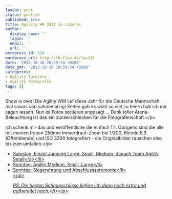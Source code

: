 ```yaml
---
layout: post
status: publish
published: true
title: Agility WM 2012 in Liberec
author:
  display_name: ''
  login: ''
  email: ''
  url: ''
wordpress_id: 324
wordpress_url: http://rh-flow.de/?p=324
date: '2012-10-10 20:59:34 +0200'
date_gmt: '2012-10-10 18:59:34 +0200'
categories:
- Agility Turniere
- Agility Fotografie
tags: []
---
```

<p>Show is over! Die Agility WM lief diese Jahr f&uuml;r die Deutsche Mannschaft mal sowas von sahnemalzig! Selten gab es wohl so viel zu feiern hab ich mir sagen lassen. Nun ist Fotos sortieren angesagt ... Dank toller Arena-Beleuchtung ist das ein zuckerschlecken f&uuml;r die Fotografenschaft.<&#47;p></p>
<p>Ich schenk mir das und ver&ouml;ffentliche die einfach 1:1. &Uuml;brigens sind die alle mit meinen treuen 250mm Immerdrauf-Zoom bei 1&#47;200, Blende 6,3 (Offenblende) und ISO 3200 fotografiert - die Originalbilder rauschen also bis zum umfallen.<&#47;p></p>
<ul>
<li><a href="https:&#47;&#47;www.facebook.com&#47;media&#47;set&#47;?set=a.476346415719311.102499.158713964149226&amp;type=1" class="rh_link_type_2 rh_bold" target="_new">Samstag: Einzel Jumping Large, Small, Medium, danach Team Agility Small<&#47;a><&#47;li>
<li>Sonntag: Agility Medium, Small, Large<&#47;li>
<li>Sonntag: Siegerehrung und Abschlusszeromonie<&#47;li><br />
<&#47;ul></p>
<p><i>PS: Die besten Schnapsch&uuml;sse liefere ich dann noch extra und aufbereitet nach.<&#47;i><&#47;p></p>
